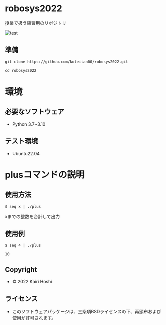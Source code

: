 # robosys2022
授業で扱う練習用のリポジトリ

![test](https://github.com/koteitan00/robosys202x/actions/workflows/test.yml/badge.svg)

## 準備
```
git clone https://github.com/koteitan00/robosys2022.git

cd robosys2022
```
# 環境

## 必要なソフトウェア
* Python 3.7~3.10

## テスト環境
* Ubuntu22.04

# plusコマンドの説明
## 使用方法
```
$ seq x | ./plus        
```                         
xまでの整数を合計して出力

## 使用例
```
$ seq 4 | ./plus

10
```

## Copyright
* © 2022 Kairi Hoshi

## ライセンス
* このソフトウェアパッケージは、三条項BSDライセンスの下、再頒布および使用が許可されます。

